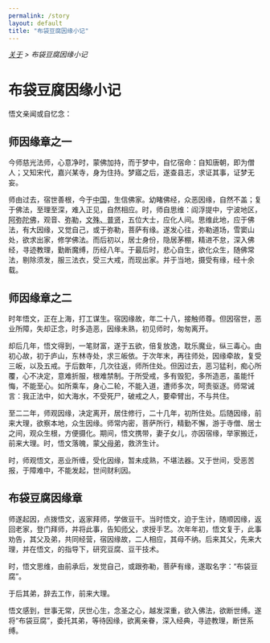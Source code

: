 ```yaml
---
permalink: /story
layout: default
title: "布袋豆腐因缘小记"
---
```


<div style="font-style: italic;"><a href="/about">关于</a> &gt; <span>布袋豆腐因缘小记</span></div>

# 布袋豆腐因缘小记

悟文亲闻或自忆念：

## 师因缘章之一

今师慈光法师，心意净时，蒙佛加持，而于梦中，自忆宿命：自知唐朝，即为僧人；又知宋代，嘉兴某寺，身为住持。梦寤之后，遂查县志，求证其事，证梦无妄。

师由过去，宿世善根，今于<abbr title="中国：指有正法住持的中心国家。">中国</abbr>，生信佛家。幼睹佛经，众恶因缘，自然不盖；复于佛法，至理至深，难入正见，自然相应。时，师自思维：阎浮提中，宁波地区，<abbr title="阿弥陀佛：即丰干禅师。">阿弥陀佛</abbr>，观音、<abbr title="弥勒：即布袋和尚。">弥勒</abbr>，<abbr title="文殊、普贤：即寒山、拾得。">文殊、普贤</abbr>，五位大士，应化人间。思维此地，应于佛法，有大因缘，又觉自己，或于弥勒，菩萨有缘。遂发心往，弥勒道场，雪窦山处，欲求出家，修学佛法。而后初以，居士身份，隐居茅棚，精进不怠，深入佛经，寻迹教理，勤断魔缚，历经八年。于最后时，悲心自生，欲化众生，随佛常法，剔除须发，服三法衣，受三大戒，而现出家。并于当地，摄受有缘，经十余载。

## 师因缘章之二

时年悟文，正在上海，打工谋生。宿因缘故，年二十八，接触师尊。但因宿世，恶业所障，失却正念，时多造恶，因缘未熟，初见师时，匆匆离开。

却后几年，悟文得到，一笔财富，遂于五欲，倍复放逸，耽乐魔业，纵三毒心。由初心故，初于庐山，东林寺处，求三皈依。于次年末，再往师处，因缘牵故，复受三皈，以及五戒。于后数年，几次往返，师所住处。但因过去，恶习猛利，痴心所覆，心不决定，意难折服，根难禁制。于所受戒，多有毁犯，多所造恶，虽能忏悔，不能至心。如所乘车，身心二轮，不能入道，遭师多次，呵责驱逐。师常诫言：我正法中，如大海水，不受死尸，破戒之人，要牵臂出，不与共住。

至二二年，师观因缘，决定离开，居住修行，二十几年，初所住处。后随因缘，前来大理，欲察本地，众生因缘。师常内密，菩萨所行，精勤不懈，游于寺僧、居士之间，观众生根，方便摄化。期间，悟文携带，妻子女儿，亦因宿缘，举家搬迁，前来大理。时，悟文落魄，蒙<abbr title="父母弟：指父、母、弟。">父母弟</abbr>，救济生计。

时，师观悟文，恶业所缠，受化因缘，暂未成熟，不堪法器。又于世间，受恶苦报，于障难中，不能发起，世间财利因。

## 布袋豆腐因缘章

师遂起因，点拨悟文，返家拜师，学做豆干。当时悟文，迫于生计，随顺因缘，返回老家，登门拜师，并将此事，告知<abbr title="师父：指传授世间手艺的师父。">师父</abbr>，求授手艺。次年年初，悟文复于，此事劝告，其父及弟，共同经营，宿因缘故，二人相应，其母不纳。后来其父，先来大理，并在悟文，的指导下，研究豆腐、豆干技术。

时，悟文思维，由前承后，发觉自己，或跟弥勒，菩萨有缘，遂取名字：“布袋豆腐”。

于后其弟，辞去工作，前来大理。

悟文感到，世事无常，厌世心生，念圣之心，越发深重，欲入佛法，欲断世缚。遂将“布袋豆腐”，委托其弟，等待因缘，欲离亲眷，深入经典，寻迹教理，断世系缚。
